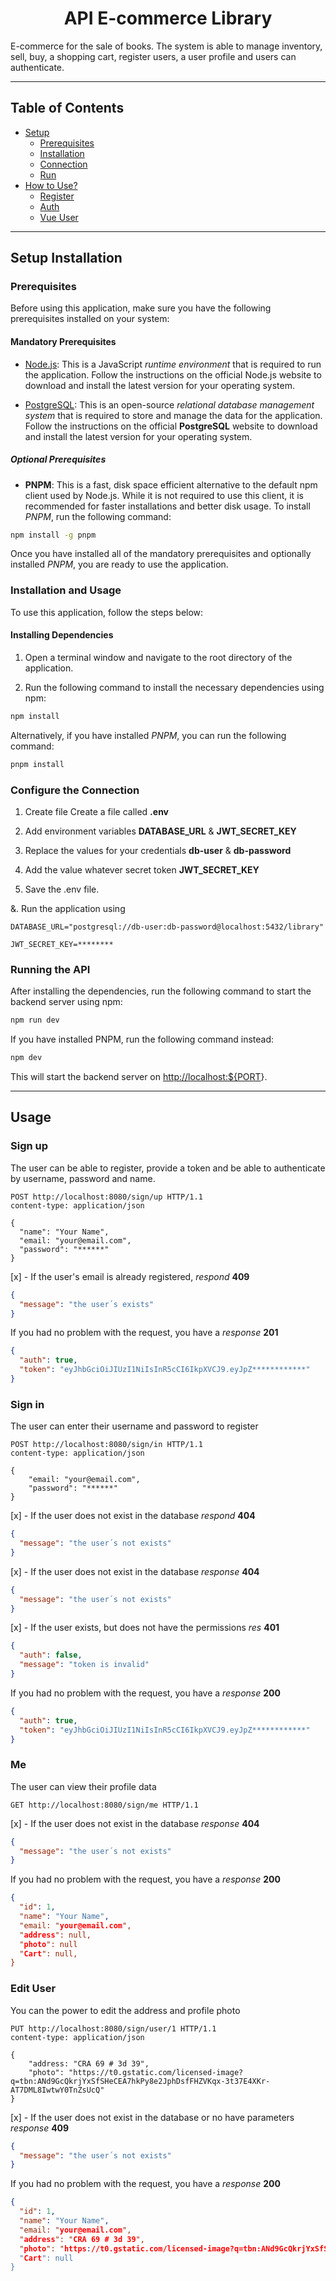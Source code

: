 <h1 align='center'>API E-commerce Library</h1>

E-commerce for the sale of books. The system is able to manage inventory, sell, buy, a shopping cart, register users, a user profile and users can authenticate.

---

## Table of Contents

- [Setup](#setup-installation)
  - [Prerequisites](#mandatory-prerequisites)
  - [Installation](#installing-dependencies)
  - [Connection](#configure-the-connection)
  - [Run](#running-the-api)
- [How to Use?](#usage)
  - [Register](#sign-up)
  - [Auth](#sign-in)
  - [Vue User](#me)

---

## Setup Installation

### Prerequisites

Before using this application, make sure you have the following prerequisites installed on your system:

#### Mandatory Prerequisites

- [Node.js](https://nodejs.org/en/download/): This is a JavaScript _runtime environment_ that is required to run the application. Follow the instructions on the official Node.js website to download and install the latest version for your operating system.

- [PostgreSQL](https://www.postgresql.org/download/): This is an open-source _relational database management system_ that is required to store and manage the data for the application. Follow the instructions on the official **PostgreSQL** website to download and install the latest version for your operating system.

##### Optional Prerequisites

- **PNPM**: This is a fast, disk space efficient alternative to the default npm client used by Node.js. While it is not required to use this client, it is recommended for faster installations and better disk usage. To install _PNPM_, run the following command:

```bash
npm install -g pnpm
```

Once you have installed all of the mandatory prerequisites and optionally installed _PNPM_, you are ready to use the application.

### Installation and Usage

To use this application, follow the steps below:

#### Installing Dependencies

1. Open a terminal window and navigate to the root directory of the application.

2. Run the following command to install the necessary dependencies using npm:

```bash
npm install
```

Alternatively, if you have installed _PNPM_, you can run the following command:

```bash
pnpm install
```

### Configure the Connection

1. Create file Create a file called **.env**

2. Add environment variables **DATABASE_URL** & **JWT_SECRET_KEY**

3. Replace the values for your credentials **db-user** & **db-password**

4. Add the value whatever secret token **JWT_SECRET_KEY**

5. Save the .env file.

&. Run the application using

```dotenv
DATABASE_URL="postgresql://db-user:db-password@localhost:5432/library"

JWT_SECRET_KEY=********
```

### Running the API

After installing the dependencies, run the following command to start the backend server using npm:

```bash
npm run dev
```

If you have installed PNPM, run the following command instead:

```bash
npm dev
```

This will start the backend server on <http://localhost:${PORT>}.

---

## Usage

### Sign up

The user can be able to register, provide a token and be able to authenticate by username, password and name.

```http
POST http://localhost:8080/sign/up HTTP/1.1
content-type: application/json

{
  "name": "Your Name",
  "email: "your@email.com",
  "password": "******"
}
```

[x] - If the user's email is already registered, _respond_ **409**

```json
{
  "message": "the user´s exists"
}
```

If you had no problem with the request, you have a _response_ **201**

```json
{
  "auth": true,
  "token": "eyJhbGciOiJIUzI1NiIsInR5cCI6IkpXVCJ9.eyJpZ************"
}
```

### Sign in

The user can enter their username and password to register

```http
POST http://localhost:8080/sign/in HTTP/1.1
content-type: application/json

{
    "email: "your@email.com",
    "password": "******"
}
```

[x] - If the user does not exist in the database _respond_ **404**

```json
{
  "message": "the user´s not exists"
}
```

[x] - If the user does not exist in the database _response_ **404**

```json
{
  "message": "the user´s not exists"
}
```

[x] - If the user exists, but does not have the permissions _res_ **401**

```json
{
  "auth": false,
  "message": "token is invalid"
}
```

If you had no problem with the request, you have a _response_ **200**

```json
{
  "auth": true,
  "token": "eyJhbGciOiJIUzI1NiIsInR5cCI6IkpXVCJ9.eyJpZ************"
}
```

### Me

The user can view their profile data

```http
GET http://localhost:8080/sign/me HTTP/1.1
```

[x] - If the user does not exist in the database _response_ **404**

```json
{
  "message": "the user´s not exists"
}
```

If you had no problem with the request, you have a _response_ **200**

```json
{
  "id": 1,
  "name": "Your Name",
  "email: "your@email.com",
  "address": null,
  "photo": null
  "Cart": null,
}
```

### Edit User

You can the power to edit the address and profile photo

```http
PUT http://localhost:8080/sign/user/1 HTTP/1.1
content-type: application/json

{
    "address: "CRA 69 # 3d 39",
    "photo": "https://t0.gstatic.com/licensed-image?q=tbn:ANd9GcQkrjYxSfSHeCEA7hkPy8e2JphDsfFHZVKqx-3t37E4XKr-AT7DML8IwtwY0TnZsUcQ"
}
```

[x] - If the user does not exist in the database or no have parameters _response_ **409**

```json
{
  "message": "the user´s not exists"
}
```

If you had no problem with the request, you have a _response_ **200**

```json
{
  "id": 1,
  "name": "Your Name",
  "email: "your@email.com",
  "address": "CRA 69 # 3d 39",
  "photo": "https://t0.gstatic.com/licensed-image?q=tbn:ANd9GcQkrjYxSfSHeCEA7hkPy8e2JphDsfFHZVKqx-3t37E4XKr-AT7DML8IwtwY0TnZsUcQ",
  "Cart": null
}
```
